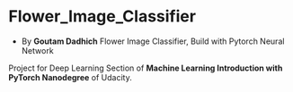 # Flower_Image_Classifier
 * By **Goutam Dadhich**
Flower Image Classifier, Build with Pytorch Neural Network

Project for Deep Learning Section of **Machine Learning Introduction with PyTorch Nanodegree** of Udacity.
